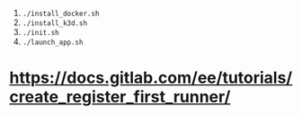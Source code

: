 1) ```./install_docker.sh```
2) ```./install_k3d.sh```
3) ```./init.sh```
4) ```./launch_app.sh```

# https://docs.gitlab.com/ee/tutorials/create_register_first_runner/